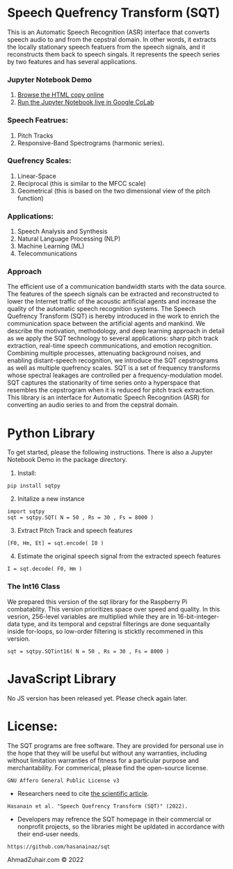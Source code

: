 # Speech Quefrency Transform (SQT)

This is an Automatic Speech Recognition (ASR) interface that converts speech audio to and from the cepstral domain. In other words, it extracts the locally stationary speech featuers from the speech signals, and it reconstructs them back to speech singals. It represents the speech series by two features and has several applications. 


### Jupyter Notebook Demo
1. [Browse the HTML copy online](https://htmlpreview.github.io/?https://github.com/hasanainaz/sqt/blob/master/docs/demo.html)
2. [Run the Jupyter Notebook live in Google CoLab](https://colab.research.google.com/github/hasanainaz/sqt/blob/master/docs/demo.ipynb) 


### Speech Featrues:
1. Pitch Tracks
2. Responsive-Band Spectrograms (harmonic series). 
    
### Quefrency Scales:
1. Linear-Space
2. Reciprocal (this is similar to the MFCC scale)
3. Geometrical (this is based on the two dimensional view of the pitch function)

### Applications:
1. Speech Analysis and Synthesis 
2. Natural Language Processing (NLP)
3. Machine Learning (ML)
4. Telecommunications
    
### Approach
The efficient use of a communication bandwidth starts with the data source. The features of the speech signals can be extracted and reconstructed to lower the Internet traffic of the acoustic artificial agents and increase the quality of the automatic speech recognition systems. The Speech Quefrency Transform (SQT) is hereby introduced in the work to enrich the communication space between the artificial agents and mankind. We describe the motivation, methodology, and deep learning approach in detail as we apply the SQT technology to several applications: sharp pitch track extraction, real-time speech communications, and emotion recognition. Combining multiple processes, attenuating background noises, and enabling distant-speech recognition, we introduce the SQT cepstrograms as well as multiple quefrency scales. SQT is a set of frequency transforms whose spectral leakages are controlled per a frequency-modulation model. SQT captures the stationarity of time series onto a hyperspace that resembles the cepstrogram when it is reduced for pitch track extraction. This library is an interface for Automatic Speech Recognition (ASR) for converting an audio series to and from the cepstral domain. 



# Python Library

To get started, please the following instructions. There is also a Jupyter Notebook Demo in the package directory. 

1. Install:
```
pip install sqtpy
```

2. Initalize a new instance
```
import sqtpy
sqt = sqtpy.SQT( N = 50 , Rs = 30 , Fs = 8000 )
```

3. Extract Pitch Track and speech features
```
[F0, Hm, Et] = sqt.encode( I0 )
```

4. Estimate the original speech signal from the extracted speech features
```
I = sqt.decode( F0, Hm )
```

### The Int16 Class

We prepared this version of the sqt library for the Raspberry Pi combatablity. This version prioritizes space over speed and quality. In this vesrion, 256-level variables are multiplied while they are in 16-bit-integer-data type, and its temporal and cepstral filterings are done sequantally inside for-loops, so low-order filtering is sticktly recommened in this version. 
```
sqt = sqtpy.SQTint16( N = 50 , Rs = 30 , Fs = 8000 )
```

# JavaScript Library

No JS version has been released yet. Please check again later. 



# License: 

The SQT programs are free software. They are provided for personal use in the hope that they will be useful but without any warranties, including without limitation warranties of fitness for a particular purpose and merchantability. For commerical, please find the open-source license. 
```
GNU Affero General Public License v3
```

* Researchers need to cite [the scientific article](https://www.researchsquare.com/article/rs-779995/v2).
```
Hasanain et al. "Speech Quefrency Transform (SQT)" (2022).
```

* Developers may refrence the SQT homepage in their commercial or nonprofit projects, so the libraries might be upldated in accordance with their end-user needs. 
```
https://github.com/hasanainaz/sqt
```



AhmadZuhair.com © 2022
